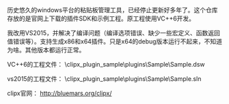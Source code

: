 历史悠久的windows平台的粘贴板管理工具，已经停止更新好多年了。这个仓库存放的是官网上下载的插件SDK和示例工程。原工程使用VC++6开发。

我改用VS2015，并解决了编译问题（编译选项错误、缺少一些宏定义、函数返回值错误等）。支持生成x86和x64插件。只是x64的debug版本运行不起来，不知道为啥。其他版本都运行正常。

VC++6的工程文件：
\clipx_plugin_sample\plugins\Sample\Sample.dsw

vs2015的工程文件：
\clipx_plugin_sample\plugins\Sample\Sample.sln

clipx官网：
http://bluemars.org/clipx/
